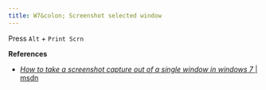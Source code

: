 ```yaml
---
title: W7&colon; Screenshot selected window
---
```


Press `Alt` + `Print Scrn`

**References**
- [*How to take a screenshot capture out of a single window in windows 7* | msdn](http://blogs.msdn.com/b/theothersteve/archive/2010/04/20/how-to-take-a-screenshot-capture-of-a-single-window-in-windows-7.aspx)
